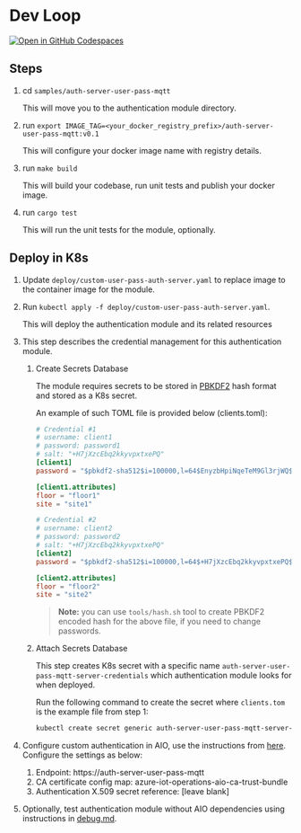 # Dev Loop

[![Open in GitHub Codespaces](https://github.com/codespaces/badge.svg)](https://codespaces.new/suneetnangia/explore-iot-operations)

## Steps

1. cd `samples/auth-server-user-pass-mqtt`

    This will move you to the authentication module directory.
2. run `export IMAGE_TAG=<your_docker_registry_prefix>/auth-server-user-pass-mqtt:v0.1`

    This will configure your docker image name with registry details.

3. run ```make build```

    This will build your codebase, run unit tests and publish your docker image.

4. run ```cargo test```

    This will run the unit tests for the module, optionally.

## Deploy in K8s

1. Update `deploy/custom-user-pass-auth-server.yaml` to replace image to the container image for the module.

2. Run  `kubectl apply -f deploy/custom-user-pass-auth-server.yaml`.

    This will deploy the authentication module and its related resources

3. This step describes the credential management for this authentication module.

    1. Create Secrets Database

        The module requires secrets to be stored in [PBKDF2](https://en.wikipedia.org/wiki/PBKDF2) hash format and stored as a K8s secret.

        An example of such TOML file is provided below (clients.toml):

        ``` TOML
        # Credential #1
        # username: client1
        # password: password1
        # salt: "+H7jXzcEbq2kkyvpxtxePQ"
        [client1]
        password = "$pbkdf2-sha512$i=100000,l=64$EnyzbHpiNqeTeM9Gl3rjWQ$Qc3MqYZ3Q49kz3Uh1Ia4A5UMDMlhxujgNjNYgpgVDDaiq13DP5IEM7gA7MbsU70RTGn5qHU9uis79LkLV5wkAg"

        [client1.attributes]
        floor = "floor1"
        site = "site1"

        # Credential #2
        # username: client2
        # password: password2
        # salt: "+H7jXzcEbq2kkyvpxtxePQ"
        [client2]
        password = "$pbkdf2-sha512$i=100000,l=64$+H7jXzcEbq2kkyvpxtxePQ$jTzW6fSesiuNRLMIkDDAzBEILk7iyyDZ3rjlEwQap4UJP4TaCR+EXQXNukO7qNJWlPPP8leNnJDCBgX/255Ezw"

        [client2.attributes]
        floor = "floor2"
        site = "site2"
        ```

        > **Note:** you can use `tools/hash.sh` tool to create PBKDF2 encoded hash for the above file, if you need to change passwords.

    2. Attach Secrets Database

        This step creates K8s secret with a specific name `auth-server-user-pass-mqtt-server-credentials` which authentication module looks for when deployed.

        Run the following command to create the secret where `clients.tom` is the example file from step 1:

        ``` bash
        kubectl create secret generic auth-server-user-pass-mqtt-server-credentials -n azure-iot-operations --from-file=passwords.toml=./clients.toml
        ```

4. Configure custom authentication in AIO, use the instructions from [here](https://learn.microsoft.com/en-us/azure/iot-operations/manage-mqtt-broker/howto-configure-authentication?tabs=portal#custom-authentication).
    Configure the settings as below:

    1. Endpoint: https://auth-server-user-pass-mqtt
    2. CA certificate config map: azure-iot-operations-aio-ca-trust-bundle
    3. Authentication X.509 secret reference: [leave blank]

5. Optionally, test authentication module without AIO dependencies using instructions in [debug.md](debug.md).
